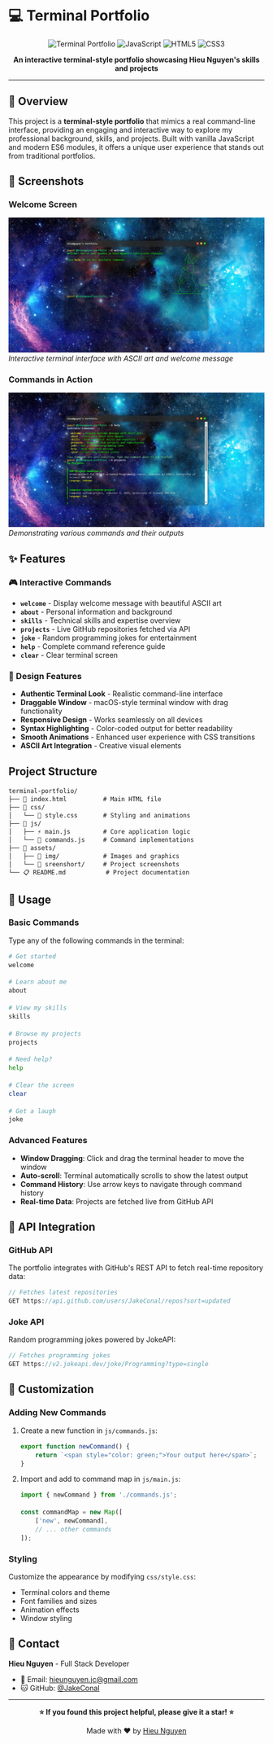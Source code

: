 # 💻 Terminal Portfolio

<div align="center">

![Terminal Portfolio](https://img.shields.io/badge/Portfolio-Terminal%20Style-00ff00?style=for-the-badge&logo=terminal&logoColor=white)
![JavaScript](https://img.shields.io/badge/JavaScript-ES6+-F7DF1E?style=for-the-badge&logo=javascript&logoColor=black)
![HTML5](https://img.shields.io/badge/HTML5-E34F26?style=for-the-badge&logo=html5&logoColor=white)
![CSS3](https://img.shields.io/badge/CSS3-1572B6?style=for-the-badge&logo=css3&logoColor=white)

**An interactive terminal-style portfolio showcasing Hieu Nguyen's skills and projects**


</div>

---

## 🎯 Overview

This project is a **terminal-style portfolio** that mimics a real command-line interface, providing an engaging and interactive way to explore my professional background, skills, and projects. Built with vanilla JavaScript and modern ES6 modules, it offers a unique user experience that stands out from traditional portfolios.

## 📸 Screenshots

### Welcome Screen
![Welcome Screen](./assets/sreenshort/screenshot1.jpeg)
*Interactive terminal interface with ASCII art and welcome message*

### Commands in Action
![Commands Demo](./assets/sreenshort/screenshot2.jpeg)
*Demonstrating various commands and their outputs*

## ✨ Features

### 🎮 Interactive Commands
- **`welcome`** - Display welcome message with beautiful ASCII art
- **`about`** - Personal information and background
- **`skills`** - Technical skills and expertise overview
- **`projects`** - Live GitHub repositories fetched via API
- **`joke`** - Random programming jokes for entertainment
- **`help`** - Complete command reference guide
- **`clear`** - Clear terminal screen

### 🎨 Design Features
- **Authentic Terminal Look** - Realistic command-line interface
- **Draggable Window** - macOS-style terminal window with drag functionality
- **Responsive Design** - Works seamlessly on all devices
- **Syntax Highlighting** - Color-coded output for better readability
- **Smooth Animations** - Enhanced user experience with CSS transitions
- **ASCII Art Integration** - Creative visual elements

##  Project Structure

```
terminal-portfolio/
├── 📄 index.html          # Main HTML file
├── 📁 css/
│   └── 🎨 style.css       # Styling and animations
├── 📁 js/
│   ├── ⚡ main.js         # Core application logic
│   └── 🔧 commands.js     # Command implementations
├── 📁 assets/
│   ├── 📁 img/            # Images and graphics
│   └── 📁 sreenshort/     # Project screenshots
└── 📋 README.md           # Project documentation
```

## 🎯 Usage

### Basic Commands
Type any of the following commands in the terminal:

```bash
# Get started
welcome

# Learn about me
about

# View my skills
skills

# Browse my projects
projects

# Need help?
help

# Clear the screen
clear

# Get a laugh
joke
```

### Advanced Features
- **Window Dragging**: Click and drag the terminal header to move the window
- **Auto-scroll**: Terminal automatically scrolls to show the latest output
- **Command History**: Use arrow keys to navigate through command history
- **Real-time Data**: Projects are fetched live from GitHub API

## 🔌 API Integration

### GitHub API
The portfolio integrates with GitHub's REST API to fetch real-time repository data:

```javascript
// Fetches latest repositories
GET https://api.github.com/users/JakeConal/repos?sort=updated
```

### Joke API
Random programming jokes powered by JokeAPI:

```javascript
// Fetches programming jokes
GET https://v2.jokeapi.dev/joke/Programming?type=single
```

## 🎨 Customization

### Adding New Commands
1. Create a new function in `js/commands.js`:
   ```javascript
   export function newCommand() {
       return `<span style="color: green;">Your output here</span>`;
   }
   ```

2. Import and add to command map in `js/main.js`:
   ```javascript
   import { newCommand } from './commands.js';
   
   const commandMap = new Map([
       ['new', newCommand],
       // ... other commands
   ]);
   ```

### Styling
Customize the appearance by modifying `css/style.css`:
- Terminal colors and theme
- Font families and sizes
- Animation effects
- Window styling

## 📧 Contact

**Hieu Nguyen** - Full Stack Developer

- 📧 Email: [hieunguyen.jc@gmail.com](mailto:hieunguyen.jc@gmail.com)
- 🐱 GitHub: [@JakeConal](https://github.com/JakeConal)


---

<div align="center">

**⭐ If you found this project helpful, please give it a star! ⭐**

Made with ❤️ by [Hieu Nguyen](https://github.com/JakeConal)

</div>
